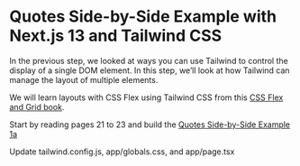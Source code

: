 # Quotes Side-by-Side Example with Next.js 13 and Tailwind CSS

In the previous step, we looked at ways you can use Tailwind to control the display of a single DOM element. In this step, we’ll look at how Tailwind can manage the layout of multiple elements.

We will learn layouts with CSS Flex using Tailwind CSS from this [CSS Flex and Grid book](https://shrutibalasa.gumroad.com/l/css-flex-and-grid).

Start by reading pages 21 to 23 and build the [Quotes Side-by-Side Example 1a](https://play.tailwindcss.com/acMVfuSzYE)

Update tailwind.config.js, app/globals.css, and app/page.tsx


